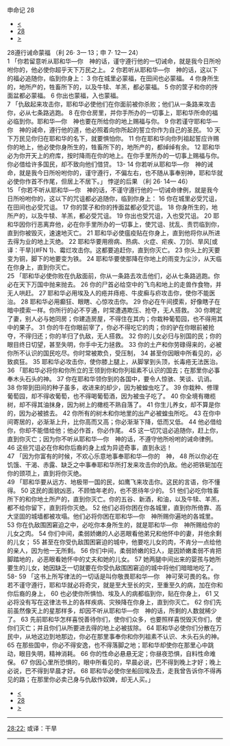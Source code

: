 ﻿





 申命记 28




* [<](bible/DEU27.md)
* [28](bible/DEU.md)
* [>](bible/DEU29.md)



 
28遵行诫命蒙福 （利
26·
3—
13；申
7·
12—
24）  
1 「你若留意听从耶和华—你　神的话，谨守遵行他的一切诫命，就是我今日所吩咐你的，他必使你超乎天下万民之上。 
2 你若听从耶和华—你　神的话，这以下的福必追随你，临到你身上： 
3 你在城里必蒙福，在田间也必蒙福。 
4 你身所生的，地所产的，牲畜所下的，以及牛犊、羊羔，都必蒙福。 
5 你的筐子和你的抟面盆都必蒙福。 
6 你出也蒙福，入也蒙福。  
7 「仇敌起来攻击你，耶和华必使他们在你面前被你杀败；他们从一条路来攻击你，必从七条路逃跑。 
8 在你仓房里，并你手所办的一切事上，耶和华所命的福必临到你。耶和华—你　神也要在所给你的地上赐福与你。 
9 你若谨守耶和华—你　神的诫命，遵行他的道，他必照着向你所起的誓立你作为自己的圣民。 
10 天下万民见你归在耶和华的名下，就要惧怕你。 
11 你在耶和华向你列祖起誓应许赐你的地上，他必使你身所生的，牲畜所下的，地所产的，都绰绰有余。 
12 耶和华必为你开天上的府库，按时降雨在你的地上。在你手里所办的一切事上赐福与你。你必借给许多国民，却不致向他们借贷。 
13-
14 你若听从耶和华—你　神的诫命，就是我今日所吩咐你的，谨守遵行，不偏左右，也不随从事奉别神，耶和华就必使你作首不作尾，但居上不居下。」 悖逆的后果 （利
26·
14—
46）  
15 「你若不听从耶和华—你　神的话，不谨守遵行他的一切诫命律例，就是我今日所吩咐你的，这以下的咒诅都必追随你，临到你身上： 
16 你在城里必受咒诅，在田间也必受咒诅。 
17 你的筐子和你的抟面盆都必受咒诅。 
18 你身所生的，地所产的，以及牛犊、羊羔，都必受咒诅。 
19 你出也受咒诅，入也受咒诅。 
20 耶和华因你行恶离弃他，必在你手里所办的一切事上，使咒诅、扰乱、责罚临到你，直到你被毁灭，速速地灭亡。 
21 耶和华必使瘟疫贴在你身上，直到他将你从所进去得为业的地上灭绝。 
22 耶和华要用痨病、热病、火症、疟疾、刀剑、旱风[或译：干旱](#FN
1)、霉烂攻击你。这都要追赶你，直到你灭亡。 
23 你头上的天要变为铜，脚下的地要变为铁。 
24 耶和华要使那降在你地上的雨变为尘沙，从天临在你身上，直到你灭亡。  
25 「耶和华必使你败在仇敌面前，你从一条路去攻击他们，必从七条路逃跑。你必在天下万国中抛来抛去。 
26 你的尸首必给空中的飞鸟和地上的走兽作食物，并无人哄赶。 
27 耶和华必用埃及人的疮并痔疮、牛皮癣与疥攻击你，使你不能医治。 
28 耶和华必用癫狂、眼瞎、心惊攻击你。 
29 你必在午间摸索，好像瞎子在暗中摸索一样。你所行的必不亨通，时常遭遇欺压、抢夺，无人搭救。 
30 你聘定了妻，别人必与她同房；你建造房屋，不得住在其内；你栽种葡萄园，也不得用其中的果子。 
31 你的牛在你眼前宰了，你必不得吃它的肉；你的驴在你眼前被抢夺，不得归还；你的羊归了仇敌，无人搭救。 
32 你的儿女必归与别国的民；你的眼目终日切望，甚至失明，你手中无力拯救。 
33 你的土产和你劳碌得来的，必被你所不认识的国民吃尽。你时常被欺负，受压制， 
34 甚至你因眼中所看见的，必致疯狂。 
35 耶和华必攻击你，使你膝上腿上，从脚掌到头顶，长毒疮无法医治。  
36 「耶和华必将你和你所立的王领到你和你列祖素不认识的国去；在那里你必事奉木头石头的神。 
37 你在耶和华领你到的各国中，要令人惊骇、笑谈、讥诮。 
38 你带到田间的种子虽多，收进来的却少，因为被蝗虫吃了。 
39 你栽种、修理葡萄园，却不得收葡萄，也不得喝葡萄酒，因为被虫子吃了。 
40 你全境有橄榄树，却不得其油抹身，因为树上的橄榄不熟自落了。 
41 你生儿养女，却不算是你的，因为必被掳去。 
42 你所有的树木和你地里的出产必被蝗虫所吃。 
43 在你中间寄居的，必渐渐上升，比你高而又高；你必渐渐下降，低而又低。 
44 他必借给你，你却不能借给他；他必作首，你必作尾。 
45 这一切咒诅必追随你，赶上你，直到你灭亡；因为你不听从耶和华—你　神的话，不遵守他所吩咐的诫命律例。 
46 这些咒诅必在你和你后裔的身上成为异迹奇事，直到永远！  
47 「因为你富有的时候，不欢心乐意地事奉耶和华—你的　神， 
48 所以你必在饥饿、干渴、赤露、缺乏之中事奉耶和华所打发来攻击你的仇敌。他必把铁轭加在你的颈项上，直到将你灭绝。  
49 「耶和华要从远方、地极带一国的民，如鹰飞来攻击你。这民的言语，你不懂得。 
50 这民的面貌凶恶，不顾恤年老的，也不恩待年少的。 
51 他们必吃你牲畜所下的和你地土所产的，直到你灭亡。你的五谷、新酒，和油，以及牛犊、羊羔，都不给你留下，直到将你灭绝。 
52 他们必将你困在你各城里，直到你所倚靠、高大坚固的城墙都被攻塌。他们必将你困在耶和华—你　神所赐你遍地的各城里。 
53 你在仇敌围困窘迫之中，必吃你本身所生的，就是耶和华—你　神所赐给你的儿女之肉。 
54 你们中间，柔弱娇嫩的人必恶眼看他弟兄和他怀中的妻，并他余剩的儿女； 
55 甚至在你受仇敌围困窘迫的城中，他要吃儿女的肉，不肯分一点给他的亲人，因为他一无所剩。 
56 你们中间，柔弱娇嫩的妇人，是因娇嫩柔弱不肯把脚踏地的，必恶眼看她怀中的丈夫和她的儿女。 
57 她两腿中间出来的婴孩与她所要生的儿女，她因缺乏一切就要在你受仇敌围困窘迫的城中将他们暗暗地吃了。  
58-
59 「这书上所写律法的一切话是叫你敬畏耶和华—你　神可荣可畏的名。你若不谨守遵行，耶和华就必将奇灾，就是至大至长的灾，至重至久的病，加在你和你后裔的身上， 
60 也必使你所惧怕、埃及人的病都临到你，贴在你身上， 
61 又必将没有写在这律法书上的各样疾病、灾殃降在你身上，直到你灭亡。 
62 你们先前虽然像天上的星那样多，却因不听从耶和华—你　神的话，所剩的人数就稀少了。 
63 先前耶和华怎样喜悦善待你们，使你们众多，也要照样喜悦毁灭你们，使你们灭亡；并且你们从所要进去得的地上必被拔除。 
64 耶和华必使你们分散在万民中，从地这边到地那边，你必在那里事奉你和你列祖素不认识、木头石头的神。 
65 在那些国中，你必不得安逸，也不得落脚之地；耶和华却使你在那里心中跳动，眼目失明，精神消耗。 
66 你的性命必悬悬无定；你昼夜恐惧，自料性命难保。 
67 你因心里所恐惧的，眼中所看见的，早晨必说，巴不得到晚上才好；晚上必说，巴不得到早晨才好。 
68 耶和华必使你坐船回埃及去，走我曾告诉你不得再见的路；在那里你必卖己身与仇敌作奴婢，却无人买。」 
* [<](bible/DEU27.md)
* [28](bible/DEU.md)
* [>](bible/DEU29.md)





---


[28:22:](#V22)
或译：干旱




---









